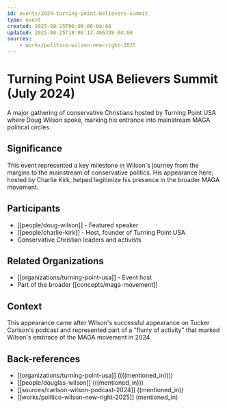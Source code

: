 ```yaml
---
id: events/2024-turning-point-believers-summit
type: event
created: 2025-08-25T00:00:00-04:00
updated: 2025-08-25T18:09:12.466338-04:00
sources:
    - works/politico-wilson-new-right-2025
---
```


# Turning Point USA Believers Summit (July 2024)

A major gathering of conservative Christians hosted by Turning Point USA where Doug Wilson spoke, marking his entrance into mainstream MAGA political circles.

## Significance

This event represented a key milestone in Wilson's journey from the margins to the mainstream of conservative politics. His appearance here, hosted by Charlie Kirk, helped legitimize his presence in the broader MAGA movement.

## Participants

- [[people/doug-wilson]] - Featured speaker
- [[people/charlie-kirk]] - Host, founder of Turning Point USA
- Conservative Christian leaders and activists

## Related Organizations

- [[organizations/turning-point-usa]] - Event host
- Part of the broader [[concepts/maga-movement]]

## Context

This appearance came after Wilson's successful appearance on Tucker Carlson's podcast and represented part of a "flurry of activity" that marked Wilson's embrace of the MAGA movement in 2024.

## Back-references
<!-- Auto-maintained by the system -->
- [[organizations/turning-point-usa]] ((((mentioned_in))))
- [[people/douglas-wilson]] (((mentioned_in)))
- [[sources/carlson-wilson-podcast-2024]] ((mentioned_in))
- [[works/politico-wilson-new-right-2025]] (mentioned_in)

